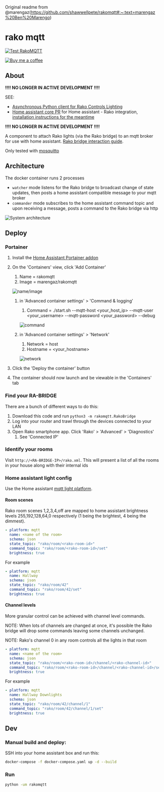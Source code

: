 Original readme from @marengaz(https://github.com/shawwellpete/rakomqtt#:~:text=marengaz%20Ben%20Marengo)


# rako mqtt

[![Test RakoMQTT][github-actions-shield]][github-actions]

[![Buy me a coffee][buymeacoffee-shield]][buymeacoffee]

## About

**!!!! NO LONGER IN ACTIVE DEVELOPMENT !!!!**

SEE: 
- [Asynchronous Python client for Rako Controls Lighting](https://github.com/marengaz/python-rako)
- [Home assistant core PR](https://github.com/home-assistant/core/pull/45915) for Home assistant - Rako integration, [installation instructions for the meantime](https://community.home-assistant.io/t/rako-lighting/3121/38?u=marengaz)

**!!!! NO LONGER IN ACTIVE DEVELOPMENT !!!!**

A component to attach Rako lights (via the Rako bridge) to an mqtt broker for use with home assistant.
[Rako bridge interaction guide](accessing-the-rako-bridge.pdf).

Only tested with [mosquitto](https://mosquitto.org/)

## Architecture

The docker container runs 2 processes

- `watcher` mode listens for the Rako bridge to broadcast change of state updates, then posts a home assistant compatible message to your mqtt broker
- `commander` mode subscribes to the home assistant command topic and upon receiving a message, posts a command to the Rako bridge via http

![System architecture](img/rakomqtt.png)


## Deploy

### Portainer
1. Install the [Home Assistant Portainer addon](https://github.com/hassio-addons/addon-portainer)
1. On the 'Containers' view, click  'Add Container'
    1. Name = rakomqtt
    1. Image = marengaz/rakomqtt

     ![name/image](img/create_container1.png)

    1. in 'Advanced container settings' > 'Command & logging'
        1. Command = ./start.sh --mqtt-host <your_host_ip> --mqtt-user <your_username> --mqtt-password <your_password> --debug 

         ![command](img/create_container2.png)

    1. in 'Advanced container settings' > 'Network'
        1. Network = host
        1. Hostname = <your_hostname>

         ![network](img/create_container3.png)

1. Click the 'Deploy the container' button
1. The container should now launch and be viewable in the 'Containers' tab 


### Find your RA-BRIDGE
There are a bunch of different ways to do this:

1. Download this code and run `python3 -m rakomqtt.RakoBridge` 
2. Log into your router and trawl through the devices connected to your LAN
3. Open Rako smartphone app. Click 'Rako' > 'Advanced' > 'Diagnostics'
    1. See 'Connected IP'


### Identify your rooms

Visit `http://<RA-BRIDGE-IP>/rako.xml`.
This will present a list of all the rooms in your house along with their internal ids 

### Home assistant light config

Use the Home assistant [mqtt light platform](https://www.home-assistant.io/components/light.mqtt/). 

#### Room scenes

Rako room scenes 1,2,3,4,off are mapped to home assistant brightness levels 255,192,128,64,0 respectively (1 being the brightest, 4 being the dimmest).

```yaml
- platform: mqtt
  name: <name of the room>
  schema: json
  state_topic: "rako/room/<rako-room-id>"
  command_topic: "rako/room/<rako-room-id>/set"
  brightness: true
```

For example
```yaml
- platform: mqtt
  name: Hallway
  schema: json
  state_topic: "rako/room/42"
  command_topic: "rako/room/42/set"
  brightness: true
```

#### Channel levels 

More granular control can be achieved with channel level commands. 

NOTE: When lots of channels are changed at once, it's possible the Rako bridge will drop some commands leaving some channels unchanged. 

NOTE: Rako's channel 0 in any room controls all the lights in that room

```yaml
- platform: mqtt
  name: <name of the room>
  schema: json
  state_topic: "rako/room/<rako-room-id>/channel/<rako-channel-id>"
  command_topic: "rako/room/<rako-room-id>/channel/<rako-channel-id>/set"
  brightness: true
```

For example
```yaml
- platform: mqtt
  name: Hallway Downlights
  schema: json
  state_topic: "rako/room/42/channel/1"
  command_topic: "rako/room/42/channel/1/set"
  brightness: true
```


## Dev

### Manual build and deploy:
SSH into your home assistant box and run this:

```bash
docker-compose -f docker-compose.yaml up -d --build
```

### Run

```bash
python -um rakomqtt
```


[buymeacoffee-shield]: https://www.buymeacoffee.com/assets/img/guidelines/download-assets-sm-2.svg
[buymeacoffee]: https://www.buymeacoffee.com/marengaz
[github-actions-shield]: https://github.com/marengaz/rakomqtt/workflows/Test%20RakoMQTT/badge.svg?branch=master
[github-actions]: https://github.com/marengaz/rakomqtt/actions?query=workflow%3A%22Test+RakoMQTT%22+branch%3Amaster

